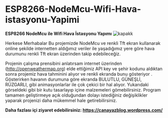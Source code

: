# ESP8266-NodeMcu-Wifi-Hava-istasyonu-Yapimi
**ESP8266 NodeMcu ile Wifi Hava İstasyonu Yapımı**
![kapakk](https://user-images.githubusercontent.com/43604670/58763831-ecf3bb80-8568-11e9-97ac-8379aea2d969.jpg)

Herkese Merhabalar Bu projemizde NodeMcu ve renkli Tft ekran kullanarak online şekilde internetten aldığımız veriler ile yaşadığımız yere göre hava durumunu renkli Tft ekran üzerinden takip edebileceğiz.

Projenin çalışma prensibini anlatırsam internet üzerinden (http://openweathermap.org) elde ettiğimiz API key ve şehir kodunu aldıktan sonra projemiz hava tahminini alıyor ve renkli ekranda bunu gösteriyor . Gösterirken havanın durumuna göre ekranda BULUTLU, GÜNEŞLİ, RÜZGARLI, gibi animasyonlarlar ile çok çekici bir hal alıyor. Yukarıdaki görseldeki gibi bir kutu tasarlayıp içine malzemeleri gömebilirsiniz. Program tamamen geliştirmeye açık olduğundan dolayı istediğiniz değişiklikler yaparak projenizi daha mükemmel hale getirebilirsiniz.


**Daha fazlası içi ziyaret edebilirsiniz: https://canayazblog.wordpress.com/**
